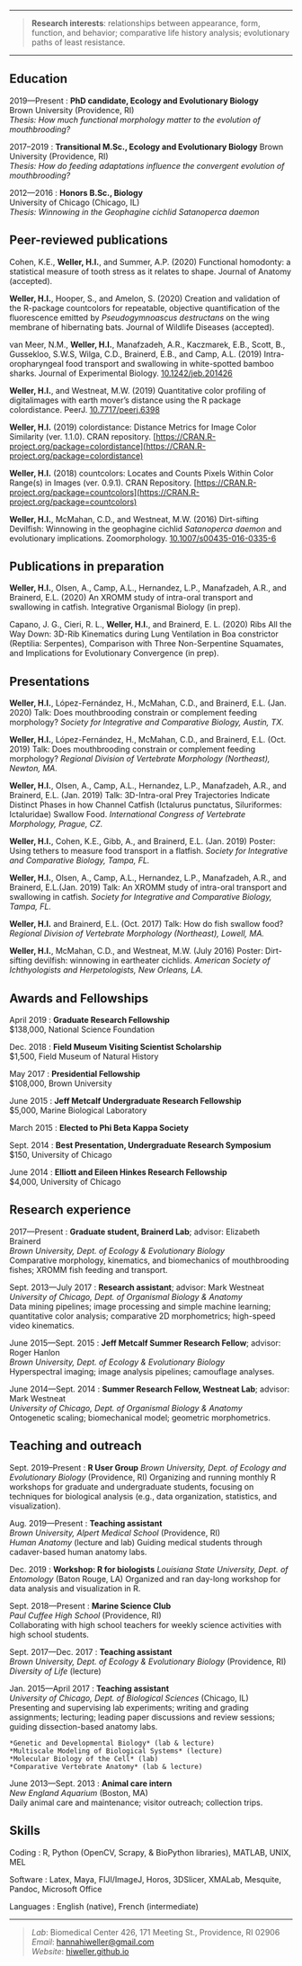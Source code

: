 ---

> **Research interests**: relationships between appearance,
> form, function, and behavior; comparative life history
> analysis; evolutionary paths of least resistance.

----

Education
---------

2019—Present
:   **PhD candidate, Ecology and Evolutionary Biology**  
  Brown University (Providence, RI)    
    *Thesis: How much functional morphology matter to the evolution of mouthbrooding?*

2017–2019
:   **Transitional M.Sc., Ecology and Evolutionary Biology**
  Brown University (Providence, RI)    
    *Thesis: How do feeding adaptations influence the convergent evolution of mouthbrooding?*

2012—2016
:   **Honors B.Sc., Biology**  
  University of Chicago (Chicago, IL)    
    *Thesis: Winnowing in the Geophagine cichlid Satanoperca daemon*

Peer-reviewed publications
--------------------------
Cohen, K.E., **Weller, H.I.**, and Summer, A.P. (2020) Functional homodonty: a statistical measure of tooth stress as it relates to shape. Journal of Anatomy (accepted).

**Weller, H.I.**, Hooper, S., and Amelon, S. (2020) Creation and validation of the R-package countcolors for repeatable, objective quantification of the fluorescence emitted by *Pseudogymnoascus destructans* on the wing membrane of hibernating bats. Journal of Wildlife Diseases (accepted).

van Meer, N.M., **Weller, H.I.**, Manafzadeh, A.R., Kaczmarek, E.B., Scott, B., Gussekloo, S.W.S, Wilga, C.D., Brainerd, E.B., and Camp, A.L. (2019) Intra-oropharyngeal food transport and swallowing in white-spotted bamboo sharks. Journal of Experimental Biology. [10.1242/jeb.201426](10.1242/jeb.201426)

**Weller, H.I.**, and Westneat, M.W. (2019) Quantitative color profiling of digitalimages with earth mover’s distance using the R package colordistance. PeerJ. [10.7717/peerj.6398](10.7717/peerj.6398)

**Weller, H.I.** (2019) colordistance: Distance Metrics for Image Color Similarity (ver. 1.1.0). CRAN repository. [https://CRAN.R-project.org/package=colordistance](https://CRAN.R-project.org/package=colordistance)

**Weller, H.I.** (2018) countcolors: Locates and Counts Pixels Within Color Range(s) in Images (ver. 0.9.1). CRAN Repository. [https://CRAN.R-project.org/package=countcolors](https://CRAN.R-project.org/package=countcolors)

**Weller, H.I.**, McMahan, C.D., and Westneat, M.W. (2016) Dirt-sifting Devilfish: Winnowing in the geophagine cichlid *Satanoperca daemon* and evolutionary implications. Zoomorphology. [10.1007/s00435-016-0335-6](10.1007/s00435-016-0335-6)

Publications in preparation
---------------------------
**Weller, H.I.**, Olsen, A., Camp, A.L., Hernandez, L.P., Manafzadeh, A.R., and Brainerd, E.L. (2020) An XROMM study of intra-oral transport and swallowing in catfish. Integrative Organismal Biology (in prep).

Capano, J. G., Cieri, R. L., **Weller, H.I.**, and Brainerd, E. L. (2020) Ribs All the Way Down: 3D-Rib Kinematics during Lung Ventilation in Boa constrictor (Reptilia: Serpentes), Comparison with Three Non-Serpentine Squamates, and Implications for Evolutionary Convergence (in prep).

Presentations
-------------
**Weller, H.I.**, López-Fernández, H., McMahan, C.D., and Brainerd, E.L. (Jan. 2020) Talk: Does mouthbrooding constrain or complement feeding morphology? *Society for Integrative and Comparative Biology, Austin, TX.*

**Weller, H.I.**, López-Fernández, H., McMahan, C.D., and Brainerd, E.L. (Oct. 2019) Talk: Does mouthbrooding constrain or complement feeding morphology? *Regional Division of Vertebrate Morphology (Northeast), Newton, MA.*

**Weller, H.I.**, Olsen, A., Camp, A.L., Hernandez, L.P., Manafzadeh, A.R., and Brainerd, E.L. (Jan. 2019) Talk: 3D-Intra-oral Prey Trajectories Indicate Distinct Phases in how Channel Catfish (Ictalurus punctatus, Siluriformes: Ictaluridae) Swallow Food. *International Congress of Vertebrate Morphology, Prague, CZ.*

**Weller, H.I.**, Cohen, K.E., Gibb, A., and Brainerd, E.L. (Jan. 2019) Poster: Using tethers to
measure food transport in a flatfish. *Society for Integrative and Comparative Biology, Tampa, FL.*

**Weller, H.I.**, Olsen, A., Camp, A.L., Hernandez, L.P., Manafzadeh, A.R., and Brainerd, E.L.(Jan. 2019) Talk: An XROMM study of intra-oral transport and swallowing in catfish. *Society for Integrative and Comparative Biology, Tampa, FL.*

**Weller, H.I.** and Brainerd, E.L. (Oct. 2017) Talk: How do fish swallow food? *Regional Division
of Vertebrate Morphology (Northeast), Lowell, MA.*

**Weller, H.I.**, McMahan, C.D., and Westneat, M.W. (July 2016) Poster: Dirt-sifting devilfish:
winnowing in eartheater cichlids. *American Society of Ichthyologists and Herpetologists, New
Orleans, LA.*

Awards and Fellowships
----------------------
April 2019
: **Graduate Research Fellowship**  
    $138,000, National Science Foundation

Dec. 2018
: **Field Museum Visiting Scientist Scholarship**  
    $1,500, Field Museum of Natural History

May 2017
: **Presidential Fellowship**  
    $108,000, Brown University

June 2015
: **Jeff Metcalf Undergraduate Research Fellowship**  
    $5,000, Marine Biological Laboratory

March 2015
: **Elected to Phi Beta Kappa Society**

Sept. 2014
: **Best Presentation, Undergraduate Research Symposium**  
    $150, University of Chicago

June 2014
: **Elliott and Eileen Hinkes Research Fellowship**  
    $4,000, University of Chicago

Research experience
-------------------
2017—Present
:   **Graduate student, Brainerd Lab**; advisor: Elizabeth Brainerd  
  *Brown University, Dept. of Ecology & Evolutionary Biology*  
  Comparative morphology, kinematics, and biomechanics of mouthbrooding fishes; XROMM fish feeding and transport.

Sept. 2013—July 2017
:   **Research assistant**; advisor: Mark Westneat  
  *University of Chicago, Dept. of Organismal Biology & Anatomy*  
  Data mining pipelines; image processing and simple machine learning; quantitative color analysis; comparative 2D morphometrics; high-speed video kinematics.

June 2015—Sept. 2015
:   **Jeff Metcalf Summer Research Fellow**; advisor: Roger Hanlon  
  *Brown University, Dept. of Ecology & Evolutionary Biology*  
  Hyperspectral imaging; image analysis pipelines; camouflage analyses.


June 2014—Sept. 2014
:   **Summer Research Fellow, Westneat Lab**; advisor: Mark Westneat  
  *University of Chicago, Dept. of Organismal Biology & Anatomy*  
  Ontogenetic scaling; biomechanical model; geometric morphometrics.


Teaching and outreach
---------------------
Sept. 2019–Present
:   **R User Group**
  *Brown University, Dept. of Ecology and Evolutionary Biology* (Providence, RI)
  Organizing and running monthly R workshops for graduate and undergraduate students, focusing on techniques for biological analysis (e.g., data organization, statistics, and visualization).

Aug. 2019—Present
:   **Teaching assistant**  
  *Brown University, Alpert Medical School*
  (Providence, RI)  
  *Human Anatomy* (lecture and lab)
  Guiding medical students through cadaver-based human anatomy labs.

Dec. 2019
:   **Workshop: R for biologists**
  *Louisiana State University, Dept. of Entomology* (Baton Rouge, LA)
  Organized and ran day-long workshop for data analysis and visualization in R.

Sept. 2018—Present
:   **Marine Science Club**  
  *Paul Cuffee High School* (Providence, RI)  
  Collaborating with high school teachers for weekly science activities with high school students.

Sept. 2017—Dec. 2017
:   **Teaching assistant**  
  *Brown University, Dept. of Ecology & Evolutionary Biology* (Providence, RI)  
  *Diversity of Life* (lecture)

Jan. 2015—April 2017
:   **Teaching assistant**  
  *University of Chicago, Dept. of Biological Sciences* (Chicago, IL)  
  Presenting and supervising lab experiments; writing and grading assignments; lecturing; leading paper discussions and review sessions; guiding dissection-based anatomy labs.  

    *Genetic and Developmental Biology* (lab & lecture)  
    *Multiscale Modeling of Biological Systems* (lecture)  
    *Molecular Biology of the Cell* (lab)  
    *Comparative Vertebrate Anatomy* (lab & lecture)

  June 2013—Sept. 2013
  :   **Animal care intern**  
    *New England Aquarium* (Boston, MA)  
    Daily animal care and maintenance; visitor outreach; collection trips.


Skills
------
Coding
:   R, Python (OpenCV, Scrapy, & BioPython libraries), MATLAB, UNIX, MEL

Software
:   Latex, Maya, FIJI/ImageJ, Horos, 3DSlicer, XMALab, Mesquite, Pandoc, Microsoft Office

Languages
:   English (native), French (intermediate)

----

>*Lab*: Biomedical Center 426, 171 Meeting St.,  Providence, RI 02906  
>*Email*: <hannahiweller@gmail.com>  
>*Website*: [hiweller.github.io](hiweller.github.io)
